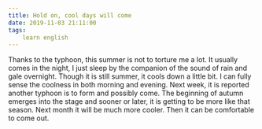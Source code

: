 ```yaml
---
title: Hold on, cool days will come
date: 2019-11-03 21:11:00
tags:
    learn english
---
```

Thanks to the typhoon, this summer is not to torture me a lot. It usually comes in the night, I just sleep by the companion of the sound of rain and gale overnight. Though it is still summer, it cools down a little bit. I can fully sense the coolness in both morning and evening. Next week, it is reported another typhoon is to form and possibly come. The beginning of autumn emerges into the stage and sooner or later, it is getting to be more like that season. Next month it will be much more cooler. Then it can be comfortable to come out.